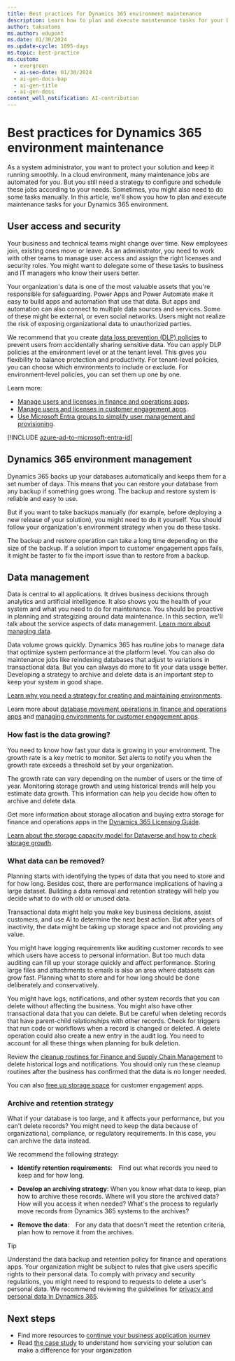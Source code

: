 ```yaml
---
title: Best practices for Dynamics 365 environment maintenance
description: Learn how to plan and execute maintenance tasks for your Dynamics 365 environment, such as managing user access, security roles, archiving, and deletion.
author: taksatoms
ms.author: edupont
ms.date: 01/30/2024
ms.update-cycle: 1095-days
ms.topic: best-practice
ms.custom:
  - evergreen
  - ai-seo-date: 01/30/2024
  - ai-gen-docs-bap
  - ai-gen-title
  - ai-gen-desc
content_well_notification: AI-contribution
---
```


# Best practices for Dynamics 365 environment maintenance

As a system administrator, you want to protect your solution and keep it running smoothly. In a cloud environment, many maintenance jobs are automated for you. But you still need a strategy to configure and schedule these jobs according to your needs. Sometimes, you might also need to do some tasks manually. In this article, we'll show you how to plan and execute maintenance tasks for your Dynamics 365 environment.

## User access and security

Your business and technical teams might change over time. New employees join, existing ones move or leave. As an administrator, you need to work with other teams to manage user access and assign the right licenses and security roles. You might want to delegate some of these tasks to business and IT managers who know their users better.

Your organization's data is one of the most valuable assets that you're responsible for safeguarding. Power Apps and Power Automate make it easy to build apps and automation that use that data. But apps and automation can also connect to multiple data sources and services. Some of these might be external, or even social networks. Users might not realize the risk of exposing organizational data to unauthorized parties.

We recommend that you create [data loss prevention (DLP) policies](/power-platform/admin/wp-data-loss-prevention) to prevent users from accidentally sharing sensitive data. You can apply DLP policies at the environment level or at the tenant level. This gives you flexibility to balance protection and productivity. For tenant-level policies, you can choose which environments to include or exclude. For environment-level policies, you can set them up one by one.

Learn more:

- [Manage users and licenses in finance and operations apps](/dynamics365/fin-ops-core/dev-itpro/sysadmin/tasks/create-new-users).
- [Manage users and licenses in customer engagement apps](/microsoft-365/admin/add-users/?view=o365-worldwide&preserve-view=true).
- [Use Microsoft Entra groups to simplify user management and provisioning](/power-platform/admin/manage-group-teams).

[!INCLUDE [azure-ad-to-microsoft-entra-id](~/../shared-content/shared/azure-ad-to-microsoft-entra-id.md)]

## Dynamics 365 environment management

Dynamics 365 backs up your databases automatically and keeps them for a set number of days. This means that you can restore your database from any backup if something goes wrong. The backup and restore system is reliable and easy to use.

But if you want to take backups manually (for example, before deploying a new release of your solution), you might need to do it yourself. You should follow your organization's environment strategy when you do these tasks.

The backup and restore operation can take a long time depending on the size of the backup. If a solution import to customer engagement apps fails, it might be faster to fix the import issue than to restore from a backup.

## Data management

Data is central to all applications. It drives business decisions through analytics and artificial intelligence. It also shows you the health of your system and what you need to do for maintenance. You should be proactive in planning and strategizing around data maintenance. In this section, we'll talk about the service aspects of data management. [Learn more about managing data](data-management.md).

Data volume grows quickly. Dynamics 365 has routine jobs to manage data that optimize system performance at the platform level. You can also do maintenance jobs like reindexing databases that adjust to variations in transactional data. But you can always do more to fit your data usage better. Developing a strategy to archive and delete data is an important step to keep your system in good shape.

[Learn why you need a strategy for creating and maintaining environments](environment-strategy-overview.md).

Learn more about [database movement operations in finance and operations apps](/dynamics365/fin-ops-core/dev-itpro/database/dbmovement-operations) and [managing environments for customer engagement apps](/power-platform/admin/environments-overview).

### How fast is the data growing?

You need to know how fast your data is growing in your environment. The growth rate is a key metric to monitor. Set alerts to notify you when the growth rate exceeds a threshold set by your organization.

The growth rate can vary depending on the number of users or the time of year. Monitoring storage growth and using historical trends will help you estimate data growth. This information can help you decide how often to archive and delete data.

Get more information about storage allocation and buying extra storage for finance and operations apps in the [Dynamics 365 Licensing Guide](https://go.microsoft.com/fwlink/?LinkId=866544&clcid=0x409).

[Learn about the storage capacity model for Dataverse and how to check storage growth](/power-platform/admin/capacity-storage).

### What data can be removed?

Planning starts with identifying the types of data that you need to store and for how long. Besides cost, there are performance implications of having a large dataset. Building a data removal and retention strategy will help you decide what to do with old or unused data.

Transactional data might help you make key business decisions, assist customers, and use AI to determine the next best action. But after years of inactivity, the data might be taking up storage space and not providing any value.

You might have logging requirements like auditing customer records to see which users have access to personal information. But too much data auditing can fill up your storage quickly and affect performance. Storing large files and attachments to emails is also an area where datasets can grow fast. Planning what to store and for how long should be done deliberately and conservatively.

You might have logs, notifications, and other system records that you can delete without affecting the business. You might also have other transactional data that you can delete. But be careful when deleting records that have parent-child relationships with other records. Check for triggers that run code or workflows when a record is changed or deleted. A delete operation could also create a new entry in the audit log. You need to account for all these things when planning for bulk deletion.

Review the [cleanup routines for Finance and Supply Chain Management](/dynamics365/fin-ops-core/dev-itpro/sysadmin/cleanuproutines) to delete historical logs and notifications. You should only run these cleanup routines after the business has confirmed that the data is no longer needed.

You can also [free up storage space](/dynamics365/customerengagement/on-premises/admin/free-storage-space) for customer engagement apps.

### Archive and retention strategy

What if your database is too large, and it affects your performance, but you can't delete records? You might need to keep the data because of organizational, compliance, or regulatory requirements. In this case, you can archive the data instead.

We recommend the following strategy:

- **Identify retention requirements**: Find out what records you need to keep and for how long.

- **Develop an archiving strategy**: When you know what data to keep, plan how to archive these records. Where will you store the archived data? How will you access it when needed? What's the process to regularly move records from Dynamics 365 systems to the archives?

- **Remove the data**: For any data that doesn't meet the retention criteria, plan how to remove it from the archives.

> [!TIP]
> Understand the data backup and retention policy for finance and operations apps. Your organization might be subject to rules that give users specific rights to their personal data. To comply with privacy and security regulations, you might need to respond to requests to delete a user's personal data. We recommend reviewing the guidelines for [privacy and personal data in Dynamics 365](/dynamics365/get-started/privacy/).

## Next steps

- Find more resources to [continue your business application journey](service-solution-continue-the-business-application-journey.md)
- Read [the case study](service-solution-case-study.md) to understand how servicing your solution can make a difference for your organization
